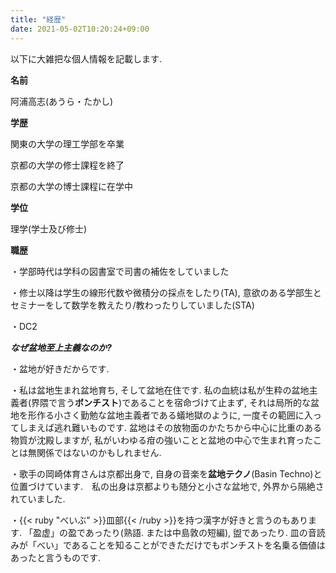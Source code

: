 ```yaml
---
title: "経歴"
date: 2021-05-02T10:20:24+09:00
---
```

以下に大雑把な個人情報を記載します.

**名前**

阿浦高志(あうら・たかし)

**学歴**

関東の大学の理工学部を卒業

京都の大学の修士課程を終了

京都の大学の博士課程に在学中

**学位**

理学(学士及び修士)

**職歴**

・学部時代は学科の図書室で司書の補佐をしていました

・修士以降は学生の線形代数や微積分の採点をしたり(TA), 意欲のある学部生とセミナーをして数学を教えたり/教わったりしていました(STA)

・DC2

***なぜ盆地至上主義なのか?***

・盆地が好きだからです.

・私は盆地生まれ盆地育ち, そして盆地在住です. 私の血統は私が生粋の盆地主義者(界隈で言う**ボンチスト**)であることを宿命づけて止まず, それは局所的な盆地を形作る小さく勤勉な盆地主義者である蟻地獄のように, 一度その範囲に入ってしまえば逃れ難いものです. 盆地はその放物面のかたちから中心に比重のある物質が沈殿しますが, 私がいわゆる疳の強いことと盆地の中心で生まれ育ったことは無関係ではないのかもしれません.

・歌手の岡崎体育さんは京都出身で, 自身の音楽を**盆地テクノ**(Basin Techno)と位置づけています.　私の出身は京都よりも随分と小さな盆地で, 外界から隔絶されていました.

・{{< ruby "べいぶ" >}}皿部{{< /ruby >}}を持つ漢字が好きと言うのもあります. 「盈虚」の盈であったり(熟語. または中島敦の短編), 盥であったり. 皿の音読みが「べい」であることを知ることができただけでもボンチストを名乗る価値はあったと言うものです.
